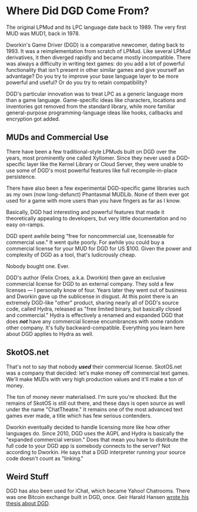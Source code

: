 # Where Did DGD Come From?

The original LPMud and its LPC language date back to 1989. The very first MUD was MUD1, back in 1978.

Dworkin's Game Driver (DGD) is a comparative newcomer, dating back to 1993. It was a reimplementation from scratch of LPMud. Like several LPMud derivatives, it then diverged rapidly and became mostly incompatible. There was always a difficulty in writing text games: do you add a lot of powerful functionality that isn't present in other similar games and give yourself an advantage? Do you try to improve your base language layer to be more powerful and useful? Or do you try to retain compatibility?

DGD's particular innovation was to treat LPC as a generic language more than a game language. Game-specific ideas like characters, locations and inventories got removed from the standard library, while more familiar general-purpose programming-language ideas like hooks, callbacks and encryption got added.

## MUDs and Commercial Use

There have been a few traditional-style LPMuds built on DGD over the years, most prominently one called Xyllomer. Since they never used a DGD-specific layer like the Kernel Library or Cloud Server, they were unable to use some of DGD's most powerful features like full recompile-in-place persistence.

There have also been a few experimental DGD-specific game libraries such as my own (now long-defunct) Phantasmal MUDLib. None of them ever got used for a game with more users than you have fingers as far as I know.

Basically, DGD had interesting and powerful features that made it theoretically appealing to developers, but very little documentation and no easy on-ramps.

DGD spent awhile being "free for noncommercial use, licenseable for commercial use." It went quite poorly. For awhile you could buy a commercial license for your MUD for DGD for US $100. Given the power and complexity of DGD as a tool, that's ludicrously cheap.

Nobody bought one. Ever.

DGD's author (Felix Croes, a.k.a. Dworkin) then gave an exclusive commercial license for DGD to an external company. They sold a few licenses &mdash; I personally know of four. Years later they went out of business and Dworkin gave up the sublicense in disgust. At this point there is an extremely DGD-like "other" product, sharing nearly all of DGD's source code, called Hydra, released as "free limited binary, but basically closed and commercial." Hydra is effectively a renamed and expanded DGD that does ***not*** have any commercial license encumbrances with some random other company. It's fully backward-compatible. Everything you learn here about DGD applies to Hydra as well.

## SkotOS.net

That's not to say that nobody ***used*** their commercial license. SkotOS.net was a company that decided: let's make money off commercial text games. We'll make MUDs with very high production values and it'll make a ton of money.

The ton of money never materialised. I'm sure you're shocked. But the remains of SkotOS is still out there, and these days is open source as well under the name "ChatTheatre." It remains one of the most advanced text games ever made, a title which has few serious contenders.

Dworkin eventually decided to handle licensing more like how other languages do. Since 2010, DGD uses the AGPL and Hydra is basically the "expanded commercial version." Does that mean you have to distribute the full code to your DGD app is somebody connects to the server? Not according to Dworkin. He says that a DGD interpreter running your source code doesn't count as "linking."

## Weird Stuff

DGD has also been used for iChat, which became Yahoo! Chatrooms. There was one Bitcoin exchange built in DGD, once. Geir Harald Hansen [wrote his thesis about DGD](https://geir-hansen.com/distributedworld.pdf).
